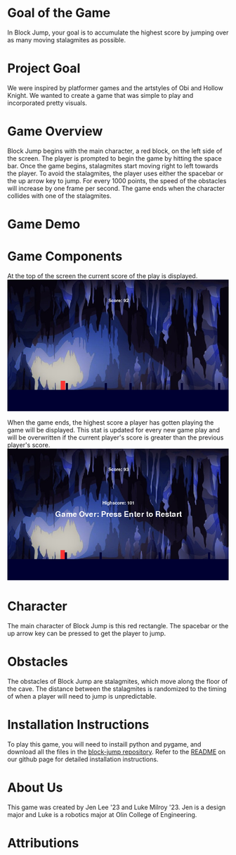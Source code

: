 # Goal of the Game

In Block Jump, your goal is to accumulate the highest score by jumping over as many moving stalagmites as possible. 

# Project Goal

We were inspired by platformer games and the artstyles of Obi and Hollow Knight. We wanted to create a game that was simple to play and incorporated pretty visuals.

# Game Overview

Block Jump begins with the main character, a red block, on the left side of the screen. The player is prompted to begin the game by hitting the space bar. Once the game begins, stalagmites start moving right to left towards the player. To avoid the stalagmites, the player uses either the spacebar or the up arrow key to jump. For every 1000 points, the speed of the obstacles will increase by one frame per second. The game ends when the character collides with one of the stalagmites.

# Game Demo
[](https://drive.google.com/file/d/1Vg7eKoFLRUgzZnQ-7IAVtlF4v4G6GIho/view?usp=sharing)

# Game Components

At the top of the screen the current score of the play is displayed.
![Screenshot of a frame of in-game play. The player's score is visible at the top center of the screen](/img/block_jump_in_game_screen.png "Player's Score")

When the game ends, the highest score a player has gotten playing the game will be displayed. This stat is updated for every new game play and will be overwritten if the current player's score is greater than the previous player's score. 
![Screenshot of the Game Over screen. Large text reading "Game Over" is displayed, alongside the player's current score and the high score for the game](/img/block_jump_game_over_screen.png "Game Over Screen")

# Character

The main character of Block Jump is this red rectangle. The spacebar or the up arrow key can be pressed to get the player to jump.

# Obstacles

The obstacles of Block Jump are stalagmites, which move along the floor of the cave. The distance between the stalagmites is randomized to the timing of when a player will need to jump is unpredictable.

# Installation Instructions

To play this game, you will need to instaill python and pygame, and download all the files in the [block-jump repository](https://github.com/olincollege/block-jump 'block-jump github repository'). Refer to the [README](https://github.com/olincollege/block-jump/blob/main/README.md 'Visit the README') on our github page for detailed installation instructions.

# About Us

This game was created by Jen Lee '23 and Luke Milroy '23. Jen is a design major and Luke is a robotics major at Olin College of Engineering. 

# Attributions


